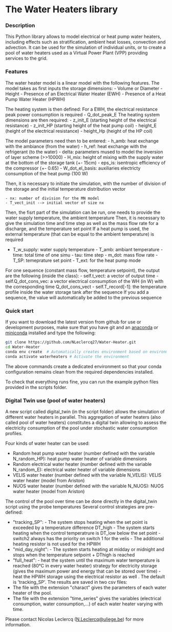 # The Water Heaters library

### Description
This Python library allows to model electrical or heat pump water heaters, including effects such as stratification, ambient heat losses, convection and advection. It can be used for the simulation of individual units, or to create a pool of water heaters used as a Virtual Power Plant (VPP) providing services to the grid.
 
### Features
The water heater model is a linear model with the following features.
The model takes as first inputs the storage dimensions:
    - Volume or Diameter
    - Height
    - Presence of an Electrical Water Heater (EWH)
    - Presence of a Heat Pump Water Heater (HPWH)
    
The heating system is then defined:
For a EWH, the electrical resistance peak power consumption is required
    - Q_dot_peak_E
The heating system dimensions are then required:
    - z_init_E (starting height of the electrical resistance)
    - z_init_HP (starting height of the heat pump coil)
    - height_E (height of the electrical resistance)
    - height_Hp (height of the HP coil)
    
The model parameters need then to be entered: 
    - h_amb: heat exchange with the ambiance (from the water)
    - h_ref: heat exchange with the refrigerant (to the water)
    - delta: parameters mused to model the inversion of layer scheme (>>10000)
    - H_mix: height of mixing with the supply water at the bottom of the storage tank (+- 15cm)
    - eps_is: isentropic efficiency of the compressor (+- 0.65)
    - W_dot_el_basis: auxiliaries electricty consumption of the heat pump (100 W)
    
Then, it is necessary to initiate the simulation, with the number of division of the storage and the initial temperature distribution vector

    - nx: number of division for the MN model
    - T_vect_init --> initial vector of size nx
    
Then, the fisrt part of the simulation can be run, one needs to provide the water supply temperature, the ambient temperature 
Then, it is necessary to give the simulation time and time step as well as the mass flow rate for a discharge, and the temperature set point
If a heat pump is used, the external temperature (that can be equal to the ambient temperature) is required 
   - T_w_supply: water supply temperature
    - T_amb: ambiant temperature
    - time: total time of one simu
    - tau: time step 
    - m_dot: mass flow rate
    - T_SP: temeprature set point 
    - T_ext: for the heat pump mode
    
For one sequence (constant mass flow, temperature setpoint), the output are the following (inside the class):
    - self.t_vect: a vector of output time
    - self.Q_dot_cons_vec: a vector electrical consumption of the WH (in W) with the corresponding time Q_dot_cons_vect
    - self.T_record[-1]: the temperature profile inside the water storage tank after the sequence
If you add a sequence, the value will automatically be added to the previous sequence


### Quick start

If you want to download the latest version from github for use or development purposes, make sure that you have git and an [anaconda](https://www.anaconda.com/distribution/) or [miniconda](https://docs.conda.io/projects/miniconda/) installed and type the following:

```bash
git clone https://github.com/NLeclercq27/Water-Heater.git
cd Water-Heater
conda env create  # Automatically creates environment based on environment.yml
conda activate waterheaters # Activate the environment
```

The above commands create a dedicated environment so that your conda configuration remains clean from the required dependencies installed.

To check that everything runs fine, you can run the example python files provided in the scripts folder.

### Digital Twin use (pool of water heaters)

A new script called digital_twin (in the script folder) allows the simulation of different water heaters in parallel. 
This aggregation of water heaters (also called pool of water heaters) constitutes a digital twin allowing to assess the electricity consumption of the pool under stochastic water consumption profiles. 

Four kinds of water heater can be used: 
- Random heat pump water heater (number defined with the variable N_random_HP): heat pump water heater of variable dimensions
- Random electrical water heater (number defined with the variable N_random_E): electrical water heater of variable dimensions
- VELIS water heater (number defined with the variable N_VELIS): VELIS water heater (model from Ariston)
- NUOS water heater (number defined with the variable N_NUOS): NUOS water heater (model from Ariston)

The  control of the pool over time can be done directly in the digital_twin script using the probe temperatures
Several control strategies are pre-defined:
- "tracking_SP": - The system stops heating when the set point is exceeded by a temperature difference DT_high
                 - The system starts heating when the control temperatrure is DT_low below the set point
                 - switch2 always has the priority on switch 1 for the velis
                 - The additional heating resistor is not used for the HPWH
- "mid_day_night": - The system starts heating at midday or midnight and stops when the temperature 
                  setpoint + DThigh is reached
- "full_heat": - heat the system until the maximum water temperature is reached (80°C in every water heater)
                  strategy for electricity storage (gives the maximum power and energy that can be stored over time)
               - heat the HPWH storage using the electrical resistor as well . The default is 'tracking_SP'.
The results are saved in two csv files:
- The file with the extension "charact" gives the parameters of each water heater of the pool.
- The file with the extension "time_series" gives the variables (electrical consumption, water consumption,...)
        of each water heater varying with time.
  
Please contact Nicolas Leclercq (N.Leclercq@uliege.be) for more information.
